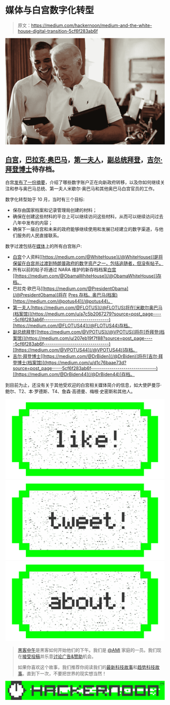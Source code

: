 # 媒体与白宫数字化转型

> 原文：<https://medium.com/hackernoon/medium-and-the-white-house-digital-transition-5cf6f283ab6f>

![](img/ceb185375dd01af49d890f32d9df6c98.png)

## [白宫](https://medium.com/u/c9d0071ccfde?source=post_page-----5cf6f283ab6f--------------------------------)，[巴拉克·奥巴马](https://medium.com/u/255435e008e6?source=post_page-----5cf6f283ab6f--------------------------------)，[第一夫人](https://medium.com/u/d18d2d94aa50?source=post_page-----5cf6f283ab6f--------------------------------)，[副总统拜登](https://medium.com/u/c256e7b4d14e?source=post_page-----5cf6f283ab6f--------------------------------)，[吉尔·拜登博士](https://medium.com/u/4d0ed49d3149?source=post_page-----5cf6f283ab6f--------------------------------)待存档。

白宫[发布了一份摘要](https://www.whitehouse.gov/blog/2017/01/17/obama-administration-digital-transition-moving-forward)，介绍了哪些数字账户正在向新政府转移，以及你如何继续关注和参与奥巴马总统、第一夫人米歇尔·奥巴马和其他奥巴马白宫官员的工作。

数字化转型始于 10 月，当时有三个目标:

*   保存由国家档案和记录管理局创建的材料；
*   确保在创建这些材料的平台上可以继续访问这些材料，从而可以继续访问过去八年中发布的内容；
*   确保下一届白宫和未来的政府能够继续使用和发展已经建立的数字渠道，与他们服务的人民直接联系。

数字过渡包括在[媒体](https://medium.com/u/504c7870fdb6?source=post_page-----5cf6f283ab6f--------------------------------)上的所有白宫账户:

*   [白宫](https://medium.com/u/c9d0071ccfde?source=post_page-----5cf6f283ab6f--------------------------------)个人资料[[https://medium.com/@WhiteHouse](/@WhiteHouse)]是将保留在白宫并过渡到特朗普政府的数字资产之一，包括追随者，但没有帖子。
*   所有以前的帖子将通过 NARA 维护的新存档档案[白宫](https://medium.com/u/ca9f8f16893b?source=post_page-----5cf6f283ab6f--------------------------------)[[https://medium.com/@ObamaWhiteHouse](/@ObamaWhiteHouse)]存档。
*   巴拉克·欧巴马[[https://medium.com/@PresidentObama](/@PresidentObama)]将在 [Pres 存档。奥巴马(档案)](https://medium.com/u/af20771b807f?source=post_page-----5cf6f283ab6f--------------------------------)[https://medium.com/@potus44](/@potus44)。
*   [第一夫人](https://medium.com/u/d18d2d94aa50?source=post_page-----5cf6f283ab6f--------------------------------)[https://medium.com/@FLOTUS](/@FLOTUS)将在[米歇尔奥巴马(档案馆)](https://medium.com/u/a7c5b2067279?source=post_page-----5cf6f283ab6f--------------------------------)[https://medium.com/@FLOTUS44](/@FLOTUS44)存档。
*   [副总统拜登](https://medium.com/u/c256e7b4d14e?source=post_page-----5cf6f283ab6f--------------------------------)[[https://medium.com/@VPOTUS](/@VPOTUS)]将在[乔拜登(档案馆)](https://medium.com/u/207eb19f7f88?source=post_page-----5cf6f283ab6f--------------------------------)[[https://medium.com/@VPOTUS44](/@VPOTUS44)]存档。
*   [吉尔·拜登博士](https://medium.com/u/4d0ed49d3149?source=post_page-----5cf6f283ab6f--------------------------------)[[https://medium.com/@DrBiden](/@DrBiden)]将在[吉尔·拜登博士(档案馆)](https://medium.com/u/d1c76baae73d?source=post_page-----5cf6f283ab6f--------------------------------)[[https://medium.com/@DrBiden44](/@DrBiden44)]存档。

到目前为止，还没有关于其他受欢迎的白宫相关媒体简介的信息，如大使萨曼莎·鲍尔、T2、本·罗德斯、T4、詹森·高德曼、梅根·史密斯和其他人。

[![](img/50ef4044ecd4e250b5d50f368b775d38.png)](http://bit.ly/HackernoonFB)[![](img/979d9a46439d5aebbdcdca574e21dc81.png)](https://goo.gl/k7XYbx)[![](img/2930ba6bd2c12218fdbbf7e02c8746ff.png)](https://goo.gl/4ofytp)

> [黑客中午](http://bit.ly/Hackernoon)是黑客如何开始他们的下午。我们是 [@AMI](http://bit.ly/atAMIatAMI) 家庭的一员。我们现在[接受投稿](http://bit.ly/hackernoonsubmission)并乐意[讨论广告&赞助](mailto:partners@amipublications.com)机会。
> 
> 如果你喜欢这个故事，我们推荐你阅读我们的[最新科技故事](http://bit.ly/hackernoonlatestt)和[趋势科技故事](https://hackernoon.com/trending)。直到下一次，不要把世界的现实想当然！

![](img/be0ca55ba73a573dce11effb2ee80d56.png)